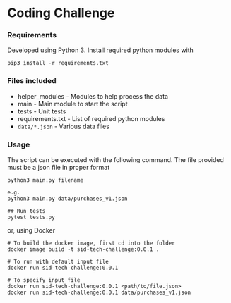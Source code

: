 # Coding Challenge

### Requirements
Developed using Python 3. 
Install required python modules with  
```
pip3 install -r requirements.txt
```

### Files included
* helper_modules - Modules to help process the data
* main - Main module to start the script
* tests - Unit tests
* requirements.txt - List of required python modules
* `data/*.json` - Various data files

### Usage
The script can be executed with the following command. The file provided must be a json file in proper format
```
python3 main.py filename

e.g.
python3 main.py data/purchases_v1.json

## Run tests
pytest tests.py
```

or, using Docker

```
# To build the docker image, first cd into the folder
docker image build -t sid-tech-challenge:0.0.1 .  

# To run with default input file
docker run sid-tech-challenge:0.0.1 

# To specify input file 
docker run sid-tech-challenge:0.0.1 <path/to/file.json>
docker run sid-tech-challenge:0.0.1 data/purchases_v1.json
```